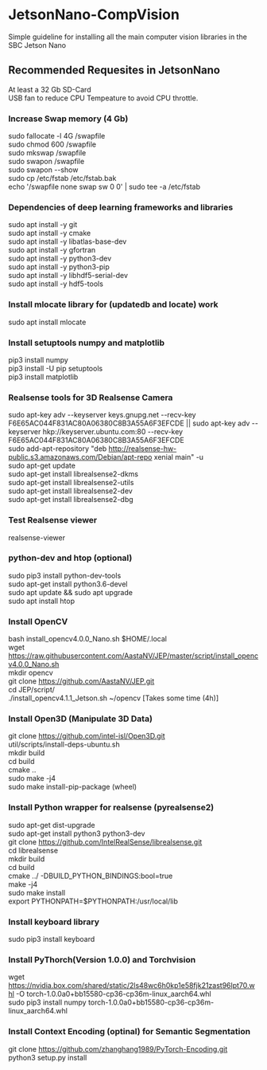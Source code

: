 # JetsonNano-CompVision
Simple guideline for installing all the main computer vision libraries in the SBC Jetson Nano


## Recommended Requesites in JetsonNano
At least a 32 Gb SD-Card \
USB fan to reduce CPU Tempeature to avoid CPU throttle.


### Increase Swap memory (4 Gb)
sudo fallocate -l 4G /swapfile\
sudo chmod 600 /swapfile\
sudo mkswap /swapfile\
sudo swapon /swapfile\
sudo swapon --show\
sudo cp /etc/fstab /etc/fstab.bak\
echo '/swapfile none swap sw 0 0' | sudo tee -a /etc/fstab

### Dependencies of deep learning frameworks and libraries
sudo apt install -y git \
sudo apt install -y cmake \
sudo apt install -y libatlas-base-dev \
sudo apt install -y gfortran \
sudo apt install -y python3-dev \
sudo apt install -y python3-pip \
sudo apt install -y libhdf5-serial-dev \
sudo apt install -y hdf5-tools 

### Install mlocate library for (updatedb and locate) work
sudo apt install mlocate

### Install setuptools numpy and matplotlib
pip3 install numpy\
pip3 install -U pip setuptools\
pip3 install matplotlib

### Realsense tools for 3D Realsense Camera
sudo apt-key adv --keyserver keys.gnupg.net --recv-key F6E65AC044F831AC80A06380C8B3A55A6F3EFCDE || sudo apt-key adv --keyserver hkp://keyserver.ubuntu.com:80 --recv-key F6E65AC044F831AC80A06380C8B3A55A6F3EFCDE\
sudo add-apt-repository "deb http://realsense-hw-public.s3.amazonaws.com/Debian/apt-repo xenial main" -u\
sudo apt-get update\
sudo apt-get install librealsense2-dkms\
sudo apt-get install librealsense2-utils \
sudo apt-get install librealsense2-dev \
sudo apt-get install librealsense2-dbg 

### Test Realsense viewer
realsense-viewer 

### python-dev and htop (optional)
sudo pip3 install python-dev-tools \
sudo apt-get install python3.6-devel \
sudo apt update && sudo apt upgrade \
sudo apt install htop

### Install OpenCV
bash install_opencv4.0.0_Nano.sh $HOME/.local \
wget https://raw.githubusercontent.com/AastaNV/JEP/master/script/install_opencv4.0.0_Nano.sh \
mkdir opencv \
git clone https://github.com/AastaNV/JEP.git \
cd JEP/script/ \
./install_opencv4.1.1_Jetson.sh ~/opencv  [Takes some time (4h)] 

### Install Open3D (Manipulate 3D Data)
git clone https://github.com/intel-isl/Open3D.git \
util/scripts/install-deps-ubuntu.sh \
mkdir build \
cd build \
cmake .. \
sudo make -j4 \
sudo make install-pip-package (wheel)

### Install Python wrapper for realsense (pyrealsense2)
sudo apt-get dist-upgrade \
sudo apt-get install python3 python3-dev \
git clone https://github.com/IntelRealSense/librealsense.git \
cd librealsense \
mkdir build \
cd build \
cmake ../ -DBUILD_PYTHON_BINDINGS:bool=true \
make -j4 \
sudo make install \
export PYTHONPATH=$PYTHONPATH:/usr/local/lib

### Install keyboard library
sudo pip3 install keyboard

### Install PyThorch(Version 1.0.0) and Torchvision
wget https://nvidia.box.com/shared/static/2ls48wc6h0kp1e58fjk21zast96lpt70.whl -O torch-1.0.0a0+bb15580-cp36-cp36m-linux_aarch64.whl \
sudo pip3 install numpy torch-1.0.0a0+bb15580-cp36-cp36m-linux_aarch64.whl 

### Install Context Encoding (optinal) for Semantic Segmentation
git clone https://github.com/zhanghang1989/PyTorch-Encoding.git \
python3 setup.py install
